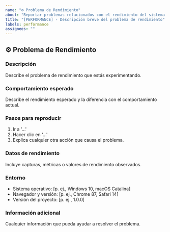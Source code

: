 ```yaml
---
name: "⚙️ Problema de Rendimiento"
about: "Reportar problemas relacionados con el rendimiento del sistema."
title: "[PERFORMANCE] - Descripción breve del problema de rendimiento"
labels: performance
assignees: ""
---
```


## ⚙️ Problema de Rendimiento

### Descripción

Describe el problema de rendimiento que estás experimentando.

### Comportamiento esperado

Describe el rendimiento esperado y la diferencia con el comportamiento actual.

### Pasos para reproducir

1. Ir a '...'
2. Hacer clic en '...'
3. Explica cualquier otra acción que causa el problema.

### Datos de rendimiento

Incluye capturas, métricas o valores de rendimiento observados.

### Entorno

- Sistema operativo: [p. ej., Windows 10, macOS Catalina]
- Navegador y versión: [p. ej., Chrome 87, Safari 14]
- Versión del proyecto: [p. ej., 1.0.0]

### Información adicional

Cualquier información que pueda ayudar a resolver el problema.
